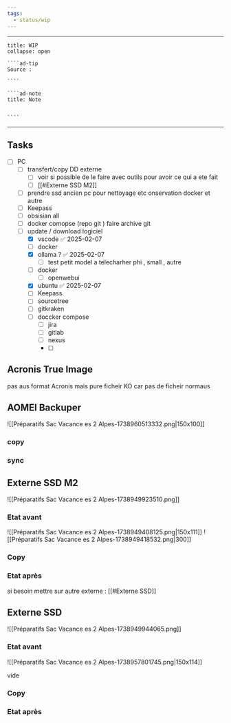 ```yaml
---
tags:
  - status/wip
---
```


---
 
``````ad-example
title: WIP 
collapse: open

````ad-tip
Source : 

````

````ad-note
title: Note
 

````

``````

---
## Tasks

- [ ] PC 
	- [ ] transfert/copy  DD externe 
		- [ ] voir si possible de le faire avec outils pour avoir ce qui a ete fait 
		- [ ] [[#Externe  SSD M2]]
	- [ ] prendre ssd ancien pc pour nettoyage etc onservation docker et autre 
	- [ ] Keepass 
	- [ ] obsisian all 
	- [ ] docker comopse (repo git ) faire archive git 
	- [ ] update / download logiciel 
		- [x] vscode ✅ 2025-02-07
		- [ ] docker 
		- [x] ollama ? ✅ 2025-02-07
			- [ ] test petit model a telecharher phi , small , autre
		- [ ] docker 
			- [ ] openwebui
		- [x] ubuntu ✅ 2025-02-07
		- [ ] Keepass
		- [ ] sourcetree
		- [ ] gitkraken
		- [ ] doccker compose 
			- [ ] jira
			- [ ] gitlab 
			- [ ] nexus 
			- [ ] 


## Acronis True Image
pas aus format Acronis mais pure ficheir 
KO car pas de ficheir normaus 

## AOMEI Backuper
![[Préparatifs Sac Vacance es 2 Alpes-1738960513332.png|150x100]]

### copy 
### sync

## Externe  SSD M2

![[Préparatifs Sac Vacance es 2 Alpes-1738949923510.png]]
### Etat avant 
![[Préparatifs Sac Vacance es 2 Alpes-1738949408125.png|150x111]] ![[Préparatifs Sac Vacance es 2 Alpes-1738949418532.png|300]]

### Copy 


### Etat après


si besoin mettre sur autre externe : [[#Externe SSD]]
## Externe  SSD

![[Préparatifs Sac Vacance es 2 Alpes-1738949944065.png]]
### Etat avant 

![[Préparatifs Sac Vacance es 2 Alpes-1738957801745.png|150x114]]

vide
### Copy 


### Etat après


